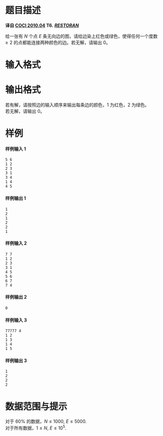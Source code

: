
# 题目描述

 **译自 [COCI 2010.04](http://hsin.hr/coci/archive/2009_2010/) T6.** ***[RESTORAN](http://hsin.hr/coci/archive/2009_2010/contest7_tasks.pdf)***

给一张有 $N$ 个点 $E$ 条无向边的图，请给边染上红色或绿色，使得任何一个度数 $\ge 2$ 的点都能连接两种颜色的边。若无解，请输出 $0$。

# 输入格式



# 输出格式

若有解，请按照边的输入顺序来输出每条边的颜色，$1$ 为红色，$2$ 为绿色。  
若无解，请输出 $0$。

# 样例

#### 样例输入 1
```plain
5 6
1 2
2 3
3 1
3 4
1 4
4 5
```
#### 样例输出 1
```plain
1
2
1
2
2
1
```
#### 样例输入 2
```plain
7 7
1 2
2 3
3 1
4 5
5 6
6 7
7 4
```
#### 样例输出 2
```plain
0
```
#### 样例输入 3
```plain
77777 4
1 2
1 3
1 4
1 5
```
#### 样例输出 3
```plain
1
2
2
2
```

# 数据范围与提示

对于 $60\%$ 的数据，$N\le 1000,$ $E\le 5000$.  
对于所有数据，$1≤N,$ $E≤10^5$.

